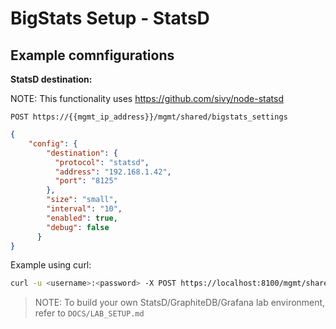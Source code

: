 # BigStats Setup - StatsD

## Example comnfigurations

**StatsD destination:**

NOTE: This functionality uses https://github.com/sivy/node-statsd 

`POST https://{{mgmt_ip_address}}/mgmt/shared/bigstats_settings`

```json
{
    "config": {
        "destination": {
          "protocol": "statsd",
          "address": "192.168.1.42",
          "port": "8125"
        },
        "size": "small",
        "interval": "10",
        "enabled": true,
        "debug": false
      }
}
```

Example using curl:

```sh
curl -u <username>:<password> -X POST https://localhost:8100/mgmt/shared/bigstats_settings -d '{"config":{"destination":{"protocol": "statsd","address": "192.168.1.202","port": "8125"},"size": "small","interval": 10, "enabled": true, "debug": false}}'
```

> NOTE: To build your own StatsD/GraphiteDB/Grafana lab environment, refer to `DOCS/LAB_SETUP.md`